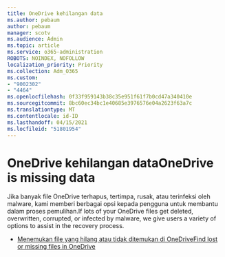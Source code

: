 ```yaml
---
title: OneDrive kehilangan data
ms.author: pebaum
author: pebaum
manager: scotv
ms.audience: Admin
ms.topic: article
ms.service: o365-administration
ROBOTS: NOINDEX, NOFOLLOW
localization_priority: Priority
ms.collection: Adm_O365
ms.custom:
- "9002302"
- "4464"
ms.openlocfilehash: 0f33f959143b38c35e951f61f7b0cd47a340410e
ms.sourcegitcommit: 8bc60ec34bc1e40685e3976576e04a2623f63a7c
ms.translationtype: MT
ms.contentlocale: id-ID
ms.lasthandoff: 04/15/2021
ms.locfileid: "51801954"
---
```

# <a name="onedrive-is-missing-data"></a><span data-ttu-id="fbeda-102">OneDrive kehilangan data</span><span class="sxs-lookup"><span data-stu-id="fbeda-102">OneDrive is missing data</span></span>

<span data-ttu-id="fbeda-103">Jika banyak file OneDrive terhapus, tertimpa, rusak, atau terinfeksi oleh malware, kami memberi berbagai opsi kepada pengguna untuk membantu dalam proses pemulihan.</span><span class="sxs-lookup"><span data-stu-id="fbeda-103">If lots of your OneDrive files get deleted, overwritten, corrupted, or infected by malware, we give users a variety of options to assist in the recovery process.</span></span>

- [<span data-ttu-id="fbeda-104">Menemukan file yang hilang atau tidak ditemukan di OneDrive</span><span class="sxs-lookup"><span data-stu-id="fbeda-104">Find lost or missing files in OneDrive</span></span>](https://go.microsoft.com/fwlink/?linkid=2125166)
